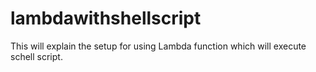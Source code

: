 # lambdawithshellscript
This will explain the setup for using Lambda function which will execute schell script. 
